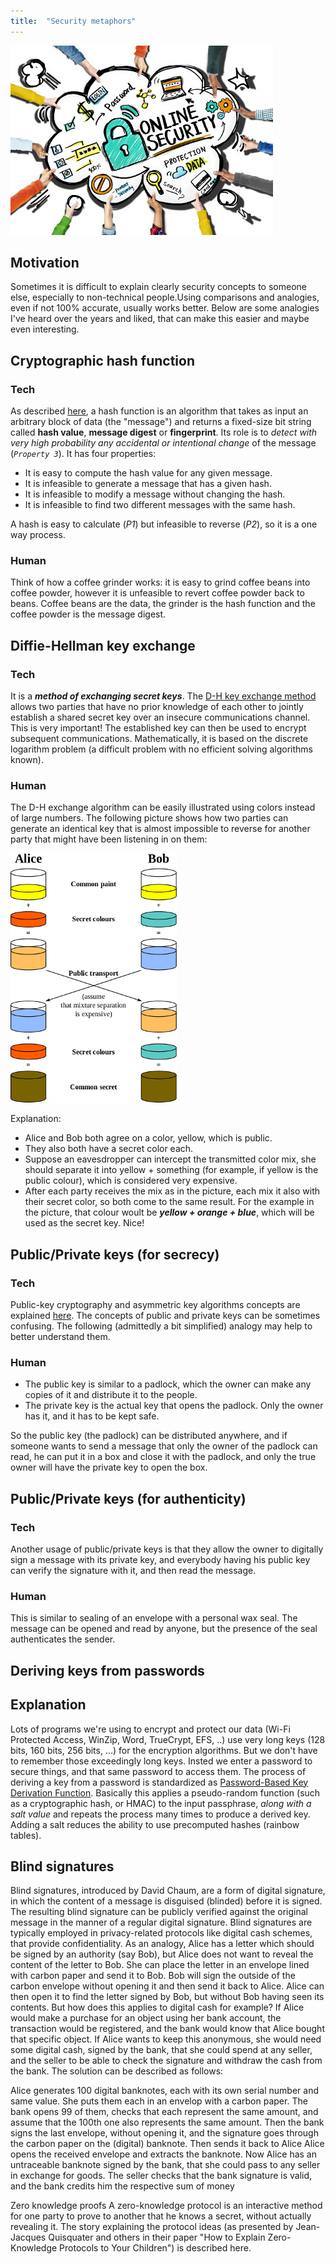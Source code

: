 ```yaml
---
title:  "Security metaphors"
---
```


![Logo](/assets/images/accessible-security.jpg)

## Motivation
Sometimes it is difficult to explain clearly security concepts to someone else, especially to non-technical people.Using comparisons and analogies, even if not 100% accurate, usually works better. Below are some analogies I've heard over the years and liked, that can make this easier and maybe even interesting.

## Cryptographic hash function

### Tech
As described [here](https://en.wikipedia.org/wiki/Cryptographic_hash_function), a hash function is an algorithm that takes as input an arbitrary block of data (the "message") and returns a fixed-size bit string called **hash value**, **message digest** or **fingerprint**. Its role is to _detect with very high probability any accidental or intentional change_ of the message (_`Property 3`_). It has four properties:
* It is easy to compute the hash value for any given message.
* It is infeasible to generate a message that has a given hash.
* It is infeasible to modify a message without changing the hash.
* It is infeasible to find two different messages with the same hash.

A hash is easy to calculate (*P1*) but infeasible to reverse (*P2*), so it is a one way process. 

### Human
Think of how a coffee grinder works: it is easy to grind coffee beans into coffee powder, however it is unfeasible to revert coffee powder back to beans. Coffee beans are the data, the grinder is the hash function and the coffee powder is the message digest.

## Diffie-Hellman key exchange

### Tech
It is a *__method of exchanging secret keys__*. The [D-H key exchange method](https://en.wikipedia.org/wiki/Diffie%E2%80%93Hellman_key_exchange) allows two parties that have no prior knowledge of each other to jointly establish a shared secret key over an insecure communications channel. This is very important! The established key can then be used to encrypt subsequent communications. Mathematically, it is based on the discrete logarithm problem (a difficult problem with no efficient solving algorithms known). 

### Human
The D-H exchange algorithm can be easily illustrated  using colors instead of large numbers. The following picture shows how two parties can generate an identical key that is almost impossible to reverse for another party that might have been listening in on them:

![DH](/assets/images/dh.png)

Explanation:

* Alice and Bob both agree on a color, yellow, which is public. 
* They also both have a secret color each. 
* Suppose an eavesdropper can intercept the transmitted color mix, she should separate it into yellow + something (for example, if yellow is the public colour), which is considered very expensive. 
* After each party receives the mix as in the picture, each mix it also with their secret color, so both come to the same result. For the example in the picture, that colour woult be **_yellow + orange + blue_**, which will be used as the secret key. Nice!

## Public/Private keys (for secrecy)

### Tech
Public-key cryptography and asymmetric key algorithms concepts are explained [here](https://en.wikipedia.org/wiki/Public-key_cryptography). The concepts of public and private keys can be sometimes confusing. The following (admittedly a bit simplified) analogy may help to better understand them.

### Human
* The public key is similar to a padlock, which the owner can make any copies of it and distribute it to the people.
* The private key is the actual key that opens the padlock. Only the owner has it, and it has to be kept safe.

So the public key (the padlock) can be distributed anywhere, and if someone wants to send a message that only the owner of the padlock can read,  he can put it in a box and close it with the padlock, and only the true owner will have the private key to open the box. 

## Public/Private keys (for authenticity)

### Tech
Another usage of public/private keys is that they allow the owner to digitally sign a message with its private key, and everybody having his public key can verify the signature with it, and then read the message. 

### Human
This is similar to sealing of an envelope with a personal wax seal. The message can be opened and read by anyone, but the presence of the seal authenticates the sender.

## Deriving keys from passwords

## Explanation
Lots of programs we're using to encrypt and protect our data (Wi-Fi Protected Access, WinZip, Word, TrueCrypt, EFS, ..) use very long keys (128 bits, 160 bits, 256 bits, ...) for the encryption algorithms. But we don't have to remember those exceedingly long keys. Insted we enter a password to secure things, and that same password to access them. The process of deriving a key from a password is standardized as [Password-Based Key Derivation Function](https://en.wikipedia.org/wiki/PBKDF2). Basically this applies a pseudo-random function (such as a cryptographic hash, or HMAC) to the input passphrase, _along with a salt value_ and repeats the process many times to produce a derived key. Adding a salt reduces the ability to use precomputed hashes (rainbow tables).

## Blind signatures
Blind signatures, introduced by David Chaum, are a form of digital signature, in which the content of a message is disguised (blinded) before it is signed. The resulting blind signature can be publicly verified against the original message in the manner of a regular digital signature. Blind signatures are typically employed in privacy-related protocols like digital cash schemes, that provide confidentiality.
As an analogy, Alice has a letter which should be signed by an authority (say Bob), but Alice does not want to reveal the content of the letter to Bob. She can place the letter in an envelope lined with carbon paper and send it to Bob. Bob will sign the outside of the carbon envelope without opening it and then send it back to Alice. Alice can then open it to find the letter signed by Bob, but without Bob having seen its contents.
But how does this applies to digital cash for example?
If Alice would make a purchase for an object using her bank account, the transaction would be registered, and the bank would know that Alice bought that specific object. If Alice wants to keep this anonymous, she would need some digital cash, signed by the bank, that she could spend at any seller, and the seller to be able to check the signature and withdraw the cash from the bank. The solution can be described as follows:

Alice generates 100 digital banknotes, each with its own serial number and same value. She puts them each in an envelop with a carbon paper.
The bank opens 99 of them, checks that each represent the same amount, and assume that the 100th one also represents the same amount. 
Then the bank signs the last envelope, without opening it, and the signature goes through the carbon paper on the (digital) banknote. Then sends it back to Alice
Alice opens the received envelope and extracts the banknote. Now Alice has an untraceable banknote signed by the bank, that she could pass to any seller in exchange for goods. 
The seller checks that the bank signature is valid, and the bank credits him the respective sum of money

Zero knowledge proofs
A zero-knowledge protocol is an interactive method for one party to prove to another that he knows a secret, without actually revealing it. The story explaining the protocol ideas (as presented by Jean-Jacques Quisquater and others in their paper "How to Explain Zero-Knowledge Protocols to Your Children") is described here. 


